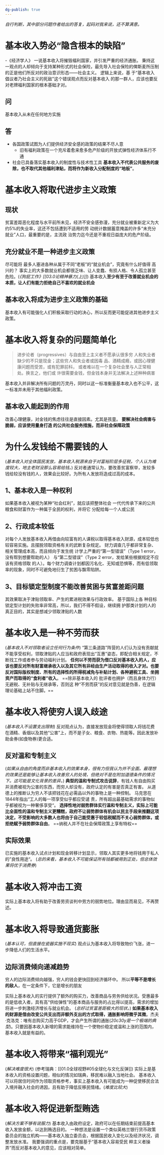 ```yaml
---
dg-publish: true
---
```

*自行判断，其中部分问题作者给出的答复，起码对我来说，还不算满意。*
# 基本收入势必“隐含根本的缺陷”
-《经济学人》
一说基本收入将摧毁福利国家，并引发严重的经济通胀。
秉持这一观点的人却倾向于支持某种形式的社会保险，最先导入社会保险的俾斯麦所压制的正是他们所反对的政治意识形态——社会主义。
逻辑上来说，基 于“基本收⼊倡议者乃社会主义的死敌”这个错误观点⽽反对基本收⼊ 的那⼀群⼈，应该也要反对⽼牌福利国家的根本基础才对。
## 问
基本收入从未在任何地方实施
## 答
- 各国政策试图为人们提供经济安全感的政策的结果不尽人意
	- 旧有福利政策在一个充斥着愈来愈多危产阶级的开放式弹性经济体系行不通
- 社会已具备落实基本收入的制度性与技术性工具
**基本收入不代表公共服务的废除，也不取代其他福利津贴，而将作为新收入分配制度的“地板”**。
# 基本收入将取代进步主义政策
## 现状
贫富差距恶化程度与水平前所未见，经济不安全感弥漫，充分就业被重新定义为⼤约5%的失业率，这还不包括遭到不适⽤的劳 动统计数据蓄意掩盖的许多“未充分就业”⼈⼝，最重要的是，主流政 治势⼒迄今还是不重视⽇益庞⼤的危产阶级。
## 充分就业不是一种进步主义政策
尽可能将 最多⼈塞进各种从属于不同“⽼板”的“就业机会”，究竟有什么好值得 ⾼兴的？
事实上的大多数就业机会都很乏味、让人变蠢、有损人格、令人孤立甚至危险。(*《狗屁工作》[[03.0论精神暴力(上)]]*)
基本收入**至少有至于改善就业机会的本质，让人们有能力拒绝自己不喜欢的就业机会**
## 基本收入将成为进步主义政策的基础
基本收入有可能强化人们积极采取行动的决心，所以反而更可能促进其他进步主义政策。
# 基本收入将复杂的问题简单化
>进步论者（progressives）与⾃由⾄上主义者不愿承认很多穷 ⼈和失业者缺少的不只是现⾦；这些穷⼈和失业者或因毒 品、酒精成瘾，或因⼼理健康问题⽽受苦，或有犯罪前科， 或者难以在⼀个复杂社会⾥与⼈正常相处。换⾔之，他们或 许很需要⾦钱，但⾦钱本⾝并⽆法解决上述种种病害

基本收入并非解决所有问题的万灵丹，同时以这一标准衡量基本收入也不公平，这一标准并未用于其他福利政策。
## 基本收入能起到的作用
改善心理健康，对金钱的焦虑往往是直接因素。尤其是孩童。
**要解决社会病害与脆弱，应该使⽤量⾝打造 的公共社会服务措施，⽽⾮社会保障政策**
# 为什么发钱给不需要钱的人
(*基本收入对全体国民发放，基本收入税源来自于对富裕阶层多征税，个人认为难度较大，地主老财没那么容易给钱。*)
反对者通常认为，要改善贫富察举，发较多钱给较没有钱的人，效果会比较好。为所有人发放将造成过高的成本。
## 1、基本收入是一种权利
如果基本收⼊被视为某种“社会红利”，就应该把整体社会 ⼀代代传承下来的公共粮⾷和财富作为⼀种属于全⺠的权利，并将它 分配给每⼀个⼈或公⺠
## 2、行政成本较低
对每个人发放基本收入再借由向较富有的人课税以取得基本收入财源，成本较低也较容易实施。且摆脱领取资格有关的武断复杂规定。
财⼒调查⼏乎都⾮常复杂、相关管理成本⾼，⽽且倾向于发⽣统 计学上严重的“第⼀型错误”（Type 1 error，没有帮到想要帮助的⼈） 与“第⼆型错误”（Type 2 error，发给某些根据规定不应该有资格领取 的⼈）。每个财⼒调查计划都因污名化、⽆知或恐惧等，⽽有低领取 率的现象，同时不可避免地衍⽣了贫困与飘零陷阱。
## 3、目标锁定型制度不能改善贫困与贫富差距问题
其效果取决于津贴领取率、产生的累进税效果与行政效率。
基于国际上各 种⽬标锁定型计划的失败率⾮常⾼，所以，我们不得不假设，继续拥 护那类计划的⼈的真正⽬的，其实是想减少领取津贴的⼈数
# 基本收入是一种不劳而获
(*基本收入不对领取者设立任何行为条件*)
“第三条道路”阵营的人们认为没有贡献就不能享受权利，领取津贴的人应当和政府表现出“互惠”姿态，即配合相关规定，不断找工作或者参与劳动福利计划。
**任何以不劳而获为借口反对基本收入的人，应该也要反对所有财富继承收入以及其它所有非经由生产活动取得的收入才对。也要反对国际版权制度、所有的选择性的所得税减免与补贴计划、各种避税工具、坐拥资产而取得的“食利者”收入**。
==除⾮基本收⼊的 批评者也拥护（⽽且⾝体⼒⾏）⽆避税、⽆补贴与⽆继承等，否则这 种“不劳⽽获”的反对意⻅就是伪善，在逻辑理论基础上站不住脚。==
# 基本收入将使穷人误入歧途
(*基本收入不设置支出限制*)
反对观点认为，直接发放现金将使得领取人将钱花费在酒精、香烟以及其他“公害”上，而不是子女、粮食、衣物、热能等。因此发放补助金券(如食物券)更合适。
## 反对温和专制主义
(*如果从自由的角度而非基本收入的效果本身，很有力但我认为并不全面。最理想的效果还是能够让基本收入改善穷人的处境，但绝对不是在附加道德条件的情况下。这可能是文化背景的差异。*)
**典型的温和专制式攻击说辞**，有钱人有自由购买并消费被视为公害的东西，而穷人却没有，政府认定的有害是否真正有害。
从道德上的推断认为穷人不该把钱花在必需品以外的事物上是一种控制。
⻢克思在1844年指出“⼯⼈的每⼀项享受似乎都应受谴 责，所有超出最基础需求的事物似乎都被视为⼀种奢侈享受“。
**选择性地对弱势群体实行温和专制主义，实际上可能比全面性的温和专制主义更糟糕，政府不让弱势群体有机会以民主手段来推翻这项决定，不受影响的大多数人也将由于自己能受惠于较低税赋而不关心弱势群体，或拒绝赋予弱势群体自由**。
==纳税人并不在社会保障政策上享有特权==
## 实际效果
已实施的基本收入试点计划和现金转移计划显示，领取人其实更多地将钱用于私人的”良性用途“。
(*总的来看，基本收入不可能保证所有钱都被用到正处，但总体效果将优于消费券*)
# 基本收入将冲击工资
实际上基本收入将有助于改善劳资谈判中劳方的弱势地位。理由显而易见，不再赘述。
# 基本收入将导致通货膨胀
(*基本认可，但直接在瓷器实施不现实*)
观点认为基本收入将导致物价飞涨，进一步降低人们的生活水平。
## **边际消费倾向递减趋势**
穷人的边际消费倾向越强，穷人的钱会更快回到经济循环中。
所以**平等不是增长的敌人**，在一定条件下，它是增长的朋友

实际上基本收入的实行提供了额外的购买力，改善商品与劳务供给状况。受惠最多的是低收入者，具有高“供给弹性”的基本商品与服务的占比得以提高，需求的增加将进一步刺激经济增长与就业机会。
(*总好过贫富差距极大的现状。*)
**如果基本收入的财源是借由改变公共支出而非额外支出的方式取得，通胀影响将微乎其微**。杰夫·克洛克：唯有总购买力高于GDP，才会产生所谓的通胀(*20c30y是一个极端的典型*)。只要因基本收入新增的需求能维持在一个使物价稳定或温和上涨的范围内，基本收入就是有益的。
# 基本收入将带来“福利观光”
(*解决难度很大*)
(参考瑞典：[[01.0全球视野#05全球化与文化反弹]])
实际上是基本收入的资格设置问题，相似的情况如瑞典，移民难以融入当地社会。
基本收入可以将居住时间作为领取资格参考，事实上基本收入有可能成为一种促使移民合法入境并融入社会的诱因，且有助于降低反移民情绪。(*难度比较大*)
# 基本收入将促进新型贿选
(*解决方案不够有说服力*)
基本收入由政府设定，政府可以在任期结束前提高基本收入发放金额，以达到贿选目的。
一种想法是设置一个类似英格兰银行货币政策委员会的独立机构——基本收入独立委员会，根据国民收入变化以及经济状况，调整发放水准。
我要强调的重点是，要克服基于“基本收⼊容易受⺠ 粹主义者操弄”⽽反对基本收⼊的意⻅，应该相对简单。